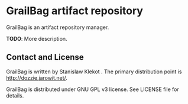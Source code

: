 GrailBag artifact repository
============================

GrailBag is an artifact repository manager.

**TODO**: More description.

Contact and License
-------------------

GrailBag is written by Stanislaw Klekot <dozzie at jarowit.net>.
The primary distribution point is <http://dozzie.jarowit.net/>.

GrailBag is distributed under GNU GPL v3 license. See LICENSE file for
details.
